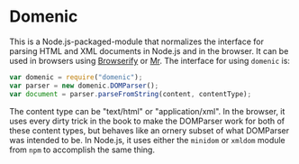
# Domenic

This is a Node.js-packaged-module that normalizes the interface for
parsing HTML and XML documents in Node.js and in the browser.  It can be
used in browsers using [Browserify][] or [Mr][].  The interface for
using `domenic` is:

```javascript
var domenic = require("domenic");
var parser = new domenic.DOMParser();
var document = parser.parseFromString(content, contentType);
```

The content type can be "text/html" or "application/xml".  In the
browser, it uses every dirty trick in the book to make the DOMParser
work for both of these content types, but behaves like an ornery subset
of what DOMParser was intended to be.  In Node.js, it uses either the
`minidom` or `xmldom` module from `npm` to accomplish the same thing.

[Browserify]: https://github.com/substack/node-browserify
[Mr]: https://github.com/montagejs/mr

